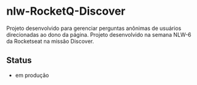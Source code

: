 # nlw-RocketQ-Discover
Projeto desenvolvido para gerenciar perguntas anônimas de usuários direcionadas ao dono da página. Projeto desenvolvido na semana NLW-6 da Rocketseat na missão Discover.

## Status
- em produção
